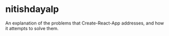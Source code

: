 # nitishdayalp
An explanation of the problems that Create-React-App addresses, and how it attempts to solve them.

